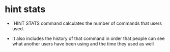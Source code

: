 # hint stats

- `HINT STATS command calculates the number of commands that users used.

- It also includes the history of that command in order that people can see what another users have been using and the time they used as well
 
